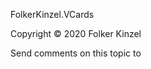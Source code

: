 ﻿FolkerKinzel.VCards


<p>Copyright &#169; 2020 Folker Kinzel</p>

Send comments on this topic to [](mailto:?Subject=FolkerKinzel.VCards)
